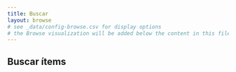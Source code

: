 ```yaml
---
title: Buscar
layout: browse
# see _data/config-browse.csv for display options
# the Browse visualization will be added below the content in this file
---
```


## Buscar ítems
